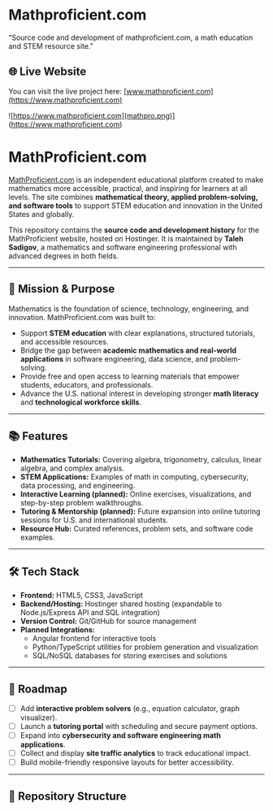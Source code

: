 # Mathproficient.com
“Source code and development of mathproficient.com, a math education and STEM resource site.”
## 🌐 Live Website  

You can visit the live project here: [www.mathproficient.com](https://www.mathproficient.com)  

![https://www.mathproficient.com](mathpro.png)] (https://www.mathproficient.com)

# MathProficient.com  

[MathProficient.com](https://www.mathproficient.com) is an independent educational platform created to make mathematics more accessible, practical, and inspiring for learners at all levels. The site combines **mathematical theory, applied problem-solving, and software tools** to support STEM education and innovation in the United States and globally.  

This repository contains the **source code and development history** for the MathProficient website, hosted on Hostinger. It is maintained by **Taleh Sadigov**, a mathematics and software engineering professional with advanced degrees in both fields.  

---

## 🎯 Mission & Purpose  
Mathematics is the foundation of science, technology, engineering, and innovation. MathProficient.com was built to:  

- Support **STEM education** with clear explanations, structured tutorials, and accessible resources.  
- Bridge the gap between **academic mathematics and real-world applications** in software engineering, data science, and problem-solving.  
- Provide free and open access to learning materials that empower students, educators, and professionals.  
- Advance the U.S. national interest in developing stronger **math literacy** and **technological workforce skills**.  

---

## 📚 Features  

- **Mathematics Tutorials:** Covering algebra, trigonometry, calculus, linear algebra, and complex analysis.  
- **STEM Applications:** Examples of math in computing, cybersecurity, data processing, and engineering.  
- **Interactive Learning (planned):** Online exercises, visualizations, and step-by-step problem walkthroughs.  
- **Tutoring & Mentorship (planned):** Future expansion into online tutoring sessions for U.S. and international students.  
- **Resource Hub:** Curated references, problem sets, and software code examples.  

---

## 🛠️ Tech Stack  

- **Frontend:** HTML5, CSS3, JavaScript  
- **Backend/Hosting:** Hostinger shared hosting (expandable to Node.js/Express API and SQL integration)  
- **Version Control:** Git/GitHub for source management  
- **Planned Integrations:**  
  - Angular frontend for interactive tools  
  - Python/TypeScript utilities for problem generation and visualization  
  - SQL/NoSQL databases for storing exercises and solutions  

---

## 🚀 Roadmap  

- [ ] Add **interactive problem solvers** (e.g., equation calculator, graph visualizer).  
- [ ] Launch a **tutoring portal** with scheduling and secure payment options.  
- [ ] Expand into **cybersecurity and software engineering math applications**.  
- [ ] Collect and display **site traffic analytics** to track educational impact.  
- [ ] Build mobile-friendly responsive layouts for better accessibility.  

---

## 📂 Repository Structure  


